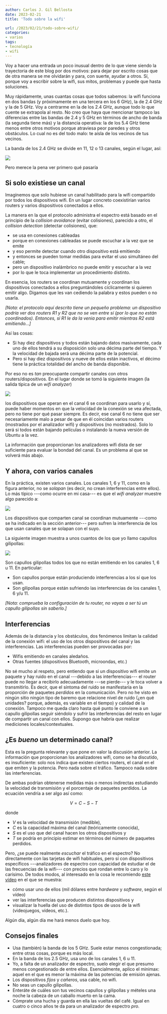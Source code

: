 ```yaml
---
author: Carlos J. Gil Bellosta
date: 2023-02-21
title: 'Todo sobre la wifi'

url: /2023/02/21/todo-sobre-wifi/
categories:
- varios
tags:
- tecnología
- wifi
---
```


Voy a hacer una entrada un poco inusual dentro de lo que viene siendo la trayectoria de este blog por dos motivos: para dejar por escrito cosas que de otra manera se me olvidarán y para, con suerte, ayudar a otros. Sí, porque voy a escribir sobre la wifi, sus mitos, problemas y puede que hasta soluciones.

Muy rápidamente, unas cuantas cosas que todos sabemos: la wifi funciona en dos bandas (y próximamente en una tercera en los 6 GHz), la de 2.4 GHz y la de 5 GHz. Voy a centrarme en la de los 2.4 GHz, aunque todo lo que cuente se extrapola al resto. No creo que haya que mencionar tampoco las diferencias entre las bandas de 2.4 y 5 GHz en términos de ancho de banda (la segunda tiene más) y la distancia operativa: la de los 5.4 GHz tiene menos entre otros motivos porque atraviesa peor paredes y otros obstáculos. Lo cual no es del todo malo: te aísla de los vecinos de tus vecinos.

La banda de los 2.4 GHz se divide en 11, 12 o 13 canales, según el lugar, así:

![](/wp-uploads/2023/2.4ghz-channels.png#center)

Pero merece la pena ver primero qué pasaría

## Si solo existiese un canal

Imaginemos que solo hubiese un canal habilitado para la wifi compartido por todos los dispositivos wifi. En un lugar concreto coexistirían varios routers y varios dispositivos conectados a ellos.

La manera en la que el protocolo administra el espectro está basado en el principio de la _collision avoidance_ (evitar colisiones), parecido a otro, el _collision detection_ (detectar colisiones), que:

- se usa en conexiones cableadas
- porque en conexiones cableadas se puede escuchar a la vez que se emite
- y eso permite detectar cuando otro dispositivo está emitiendo
- y entonces se pueden tomar medidas para evitar el uso simultáneo del cable;
- pero un dispositivo inalámbrico no puede emitir y escuchar a la vez
- por lo que le toca implementar un procedimiento distinto.

En esencia, los routers se coordinan mutuamente y coordinan los dispositivos conectados a ellos preguntándoles cíclicamente si quieren emitir algo. Digamos que les van cediendo la palabra y estos pueden o no usarla.

_[Nota: el protocolo aquí descrito tiene un pequeño problema: un dispositivo podría ver dos routers R1 y R2 que no se ven entre sí (por lo que no están coordinados). Entonces, si R1 le da la venia para emitir mientras R2 está emitiendo...]_

Así las cosas:

- Si hay diez dispositivos y todos están bajando datos masivamente, cada uno de ellos tendrá a su disposición solo una décima parte del tiempo. Y la velocidad de bajada será una décima parte de la potencial.
- Pero si hay diez dispositivos y nueve de ellos están inactivos, el décimo tiene la práctica totalidad del ancho de banda disponible.

Por eso no es _tan_ preocupante compartir canales con otros routers/dispositivos. En el lugar donde se tomó la siguiente imagen (la salida típica de un _wifi analyzer_)

![](/wp-uploads/2023/2.4ghz-channels-overlap.webp#center)

los dispositivos que operan en el canal 6 se coordinan para usarlo y sí, puede haber momentos en que la velocidad de la conexión se vea afectada, pero no tiene por qué pasar siempre. Es decir, ese canal 6 no tiene que ser necesariamente malo a pesar de que en él coincidan varios routers (mostrados por el analizador wifi) y dispositivos (no mostrados). Solo lo será si todos están bajando películas o instalando la nueva versión de Ubuntu a la vez.

La información que proporcionan los analizadores wifi dista de ser suficiente para evaluar la bondad del canal. Es un problema al que se volverá más abajo.

## Y ahora, con varios canales

En la práctica, existen varios canales. Los canales 1, 6 y 11, como en la figura anterior, no se _solapan_ (es decir, no crean interferencias entre ellos). Lo más típico ---como ocurre en mi casa--- es que el _wifi analyzer_  muestre algo parecido a:

![](/wp-uploads/2023/2.4ghz-channels-capullo.jpg#center)

Los dispositivos que comparten canal se coordinan mutuamente ---como se ha indicado en la sección anterior--- pero sufren la interferencia de los que usan canales que se solapan con el suyo.

La siguiente imagen muestra a unos cuantos de los que yo llamo capullos gilipollas:

![](/wp-uploads/2023/2.4ghz-channels-capullo-gilipollas.jpg#center)

Son capullos gilipollas todos los que no están emitiendo en los canales 1, 6 u 11. En particular:

- Son capullos porque están produciendo interferencias a los sí que los usan.
- Son gilipollas porque están sufriendo las interferencias de los canales 1, 6 y/u 11.

_[Nota: comprueba la configuración de tu router, no vayas a ser tú un capullo gilipollas sin saberlo.]_

## Interferencias

Además de la distancia y los obstáculos, dos fenómenos limitan la calidad de la conexión wifi: el uso de los otros dispositivos del canal y las interferencias. Las interferencias pueden ser provocadas por:

- Wifis emitiendo en canales aledaños.
- Otras fuentes (dispositivos Bluetooth, microondas, etc.)

No sé mucho al respeto, pero entiendo que si un dispositivo wifi emite un paquete y hay ruido en el canal ---debido a las interferencias--- el router puede no llegar a recibirlo adecuadamente ---se pierde--- y le toca volver a transmitirlo. Es decir, que el síntoma del ruido se manifestaría en la proporción de paquetes _perdidos_ en la comunicación. Pero no he visto en ningún sitio ningún tipo de baremo que relacione nivel de ruido (¿en qué unidades? porque, además, es variable en el tiempo) y calidad de la conexión. Tampoco me queda claro hasta qué punto le conviene a un capullo gilipollas seguir siéndolo y sufrir las interferencias del resto en lugar de compartir un canal con ellos. Supongo que habría que realizar mediciones locales/contextuales.

## ¿Es _bueno_ un determinado canal?

Esta es la pregunta relevante y que pone en valor la discusión anterior. La información que proporcionan los analizadores wifi, como se ha discutido, es insuficiente: solo nos indica que existen ciertos routers, el canal en el que emiten y la potencia. Pero nada sobre el tráfico. Tampoco nada sobre las interferencias.

De ambas podrían obtenerse medidas más o menos indirectas estudiando la velocidad de transmisión y el porcentaje de paquetes perdidos. La ecuación vendría a ser algo así como:

$$V = C - S - T$$

donde

- $V$ es la velocidad de transmisión (medible),
- $C$ es la capacidad máxima del canal (teóricamente conocida),
- $S$ es el uso que del canal hacen los otros dispositivos y
- $T$ se podría en principio estimar en términos del número de paquetes perdidos.

Pero, ¿se puede realmente _escuchar_ el tráfico en el espectro? No directamente con las tarjetas de wifi habituales, pero sí con dispositivos específicos ---analizadores de espectro con capacidad de estudiar el de las frecuencias de la wifi--- con precios que rondan entre lo caro y lo carísimo. De todos modos, al interesado en la cosa le recomiendo [este vídeo](https://www.youtube.com/watch?v=tr0AfBO1O20) en el que se muestra:

- cómo usar uno de ellos (mil dólares entre _hardware_ y _software_, según el vídeo)
- ver las interferencias que producen distintos dispositivos y
- visualizar la huella del uso de distintos tipos de usos de la wifi (videojuegos, vídeos, etc.).

Algún día, algún día me hará menos duelo que hoy.

## Consejos finales

- Usa (también) la banda de los 5 GHz. Suele estar menos congestionada; entre otras cosas, porque es más local.
- En la banda de los 2.5 GHz, usa uno de los canales 1, 6 u 11.
- Yo, a falta de un analizador de espectro, suelo elegir el que presumo menos congestionado de entre ellos. Esencialmente, aplico el minimax: aquel en el que es menor la máxima de las potencias de emisión ajenas.
- Los dispositivos _fijos_ y _cañeros_, usa cable, no wifi.
- No seas un capullo gilipollas.
- Enteráte de cuáles son tus vecinos capullos y gilipollas y mételes una noche la cabeza de un caballo muerto en la cama.
- Cómprate una hucha y guarda en ella las vueltas del café. Igual en cuatro o cinco años te da para un analizador de espectro _pro_.